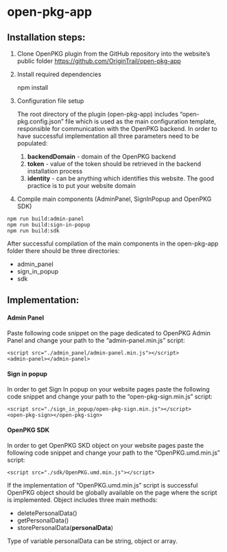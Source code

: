 # open-pkg-app

## Installation steps:

1. Clone OpenPKG plugin from the GitHub repository into the website’s public folder
  	https://github.com/OriginTrail/open-pkg-app
  	
2. Install required dependencies

   	npm install
   	
3. Configuration file setup

    The root directory of the plugin (open-pkg-app) includes “open-pkg.config.json” file which is used as the main configuration template, responsible for communication with the OpenPKG backend. In order to have successful implementation all three parameters need to be populated:
    
    1. **backendDomain** - domain of the OpenPKG backend
    2. **token** - value of the token should be retrieved in the backend installation process
    3. **identity** - can be anything which identifies this website. The good practice is to put your website domain

4. Compile main components (AdminPanel, SignInPopup and OpenPKG SDK)

```
npm run build:admin-panel
npm run build:sign-in-popup
npm run build:sdk
```

After successful compilation of the main components in the open-pkg-app folder there should be three directories:
- admin_panel
- sign_in_popup
- sdk





## Implementation:

#### Admin Panel

Paste following code snippet on the page dedicated to OpenPKG Admin Panel and change your path to the “admin-panel.min.js” script:
```
<script src="./admin_panel/admin-panel.min.js"></script>
<admin-panel></admin-panel>
```


#### Sign in popup

In order to get Sign In popup on your website pages paste the following code snippet and change your path to the “open-pkg-sign.min.js” script:
```
<script src="./sign_in_popup/open-pkg-sign.min.js"></script>
<open-pkg-sign></open-pkg-sign>
```


#### OpenPKG SDK
In order to get OpenPKG SKD object on your website pages paste the following code snippet and change your path to the “OpenPKG.umd.min.js” script:
```
<script src="./sdk/OpenPKG.umd.min.js"></script>
```

If the implementation of “OpenPKG.umd.min.js” script is successful OpenPKG object should be globally available on the page where the script is implemented. Object includes three main methods:

- deletePersonalData()
- getPersonalData()
- storePersonalData(**personalData**)

Type of variable personalData can be string, object or array.

